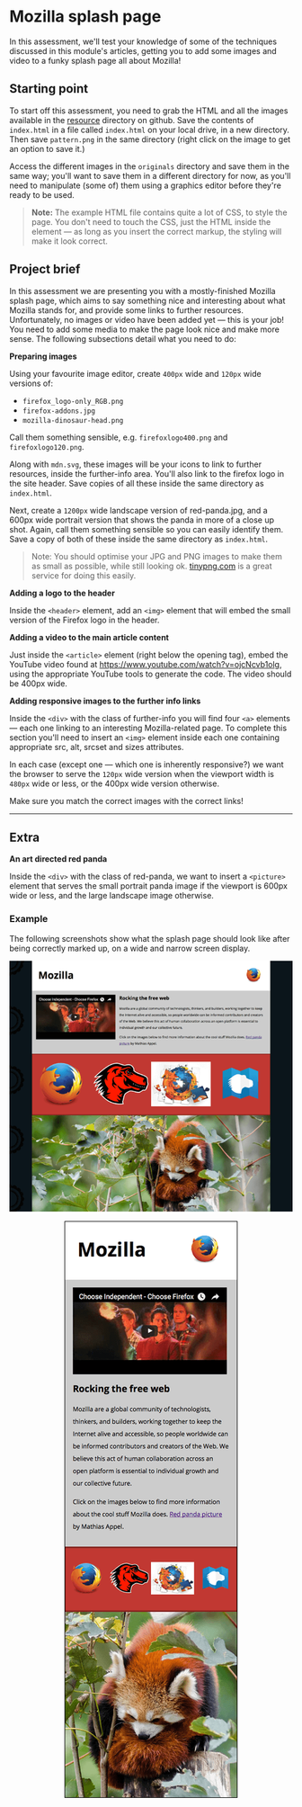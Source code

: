 # Mozilla splash page

In this assessment, we'll test your knowledge of some of the techniques discussed in this module's articles, getting you to add some images and video to a funky splash page all about Mozilla!

## Starting point

To start off this assessment, you need to grab the HTML and all the images available in the <a href="resources/">resource</a> directory on github. Save the contents of `index.html` in a file called `index.html` on your local drive, in a new directory. Then save `pattern.png` in the same directory (right click on the image to get an option to save it.)

Access the different images in the `originals` directory and save them in the same way; you'll want to save them in a different directory for now, as you'll need to manipulate (some of) them using a graphics editor before they're ready to be used.

>	<strong>Note:</strong> The example HTML file contains quite a lot of CSS, to style the page. You don't need to touch the CSS, just the HTML inside the <body> element — as long as you insert the correct markup, the styling will make it look correct.

## Project brief

In this assessment we are presenting you with a mostly-finished Mozilla splash page, which aims to say something nice and interesting about what Mozilla stands for, and provide some links to further resources. Unfortunately, no images or video have been added yet — this is your job! You need to add some media to make the page look nice and make more sense. The following subsections detail what you need to do:

<strong>Preparing images</strong>

Using your favourite image editor, create `400px` wide and `120px` wide versions of:

* `firefox_logo-only_RGB.png`
* `firefox-addons.jpg`
* `mozilla-dinosaur-head.png`

Call them something sensible, e.g. `firefoxlogo400.png` and `firefoxlogo120.png`.

Along with `mdn.svg`, these images will be your icons to link to further resources, inside the further-info area. You'll also link to the firefox logo in the site header. Save copies of all these inside the same directory as `index.html`.

Next, create a `1200px` wide landscape version of red-panda.jpg, and a 600px wide portrait version that shows the panda in more of a close up shot. Again, call them something sensible so you can easily identify them. Save a copy of both of these inside the same directory as `index.html`.

>	Note: You should optimise your JPG and PNG images to make them as small as possible, while still looking ok. <a href="https://tinypng.com/">tinypng.com</a> is a great service for doing this easily.

<strong>Adding a logo to the header</strong>

Inside the `<header>` element, add an `<img>` element that will embed the small version of the Firefox logo in the header.

<strong>Adding a video to the main article content</strong>

Just inside the `<article>` element (right below the opening tag), embed the YouTube video found at https://www.youtube.com/watch?v=ojcNcvb1olg, using the appropriate YouTube tools to generate the code. The video should be 400px wide.

<strong>Adding responsive images to the further info links</strong>

Inside the `<div>` with the class of further-info you will find four `<a>` elements — each one linking to an interesting Mozilla-related page. To complete this section you'll need to insert an `<img>` element inside each one containing appropriate src, alt, srcset and sizes attributes.

In each case (except one — which one is inherently responsive?) we want the browser to serve the `120px` wide version when the viewport width is `480px` wide or less, or the 400px wide version otherwise.

Make sure you match the correct images with the correct links!

---

## Extra

<strong>An art directed red panda</strong>

Inside the `<div>` with the class of red-panda, we want to insert a `<picture>` element that serves the small portrait panda image if the viewport is 600px wide or less, and the large landscape image otherwise.

### Example

The following screenshots show what the splash page should look like after being correctly marked up, on a wide and narrow screen display.

<p align="center">
	<img src="images/wide-shot.png" alt="wide shot mozilla home page">
</p>

<p align="center">
	<img style="border: 1px solid black;" src="images/narrow-shot.png" alt="narrow shot mozilla home page">
</p>